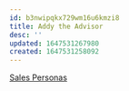 ```yaml
---
id: b3nwipqkx729wm16u6kmzi8
title: Addy the Advisor
desc: ''
updated: 1647531267980
created: 1647531258092
---
```


[Sales Personas](https://swcompany.sharepoint.com/:b:/r/sites/GlobalSalesService/Shared%20Documents/UX%20(User%20Experience)/071620-Salesforce-Personas-Sales.pdf?csf=1&web=1&e=mwK40X)
